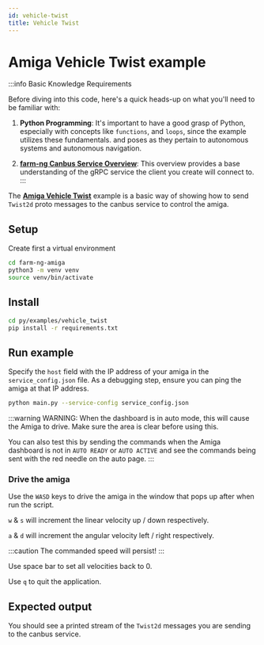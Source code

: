 ```yaml
---
id: vehicle-twist
title: Vehicle Twist
---
```


# Amiga Vehicle Twist example

:::info Basic Knowledge Requirements

Before diving into this code, here's a quick heads-up on what you'll need to be familiar with:

1. **Python Programming**: It's important to have a good grasp of Python, especially with concepts
like `functions`, and `loops`, since the example utilizes these fundamentals.
and poses as they pertain to autonomous systems and autonomous navigation.

2. [**farm-ng Canbus Service Overview**](/docs/concepts/canbus_service):
This overview provides a base understanding of the gRPC service the client you create will connect to.
:::

The [**Amiga Vehicle Twist**](https://github.com/farm-ng/farm-ng-amiga/blob/main-v2/py/examples/vehicle_twist/main.py)
example is a basic way of showing how to send `Twist2d` proto messages
to the canbus service to control the amiga.

## Setup

Create first a virtual environment

```bash
cd farm-ng-amiga
python3 -m venv venv
source venv/bin/activate
```

## Install

```bash
cd py/examples/vehicle_twist
pip install -r requirements.txt
```

## Run example

Specify the `host` field with the IP address of your amiga
in the `service_config.json` file.
As a debugging step, ensure you can ping the amiga at that IP address.

```bash
python main.py --service-config service_config.json
```

:::warning
WARNING: When the dashboard is in auto mode, this will cause the Amiga to drive.
Make sure the area is clear before using this.

You can also test this by sending the commands when the Amiga dashboard is
not in `AUTO READY` or `AUTO ACTIVE` and see the commands being sent
with the red needle on the auto page.
:::

### Drive the amiga

Use the `WASD` keys to drive the amiga in the window that pops up after when run the script.

`w` & `s` will increment the linear velocity up / down respectively.

`a` & `d` will increment the angular velocity left / right respectively.

:::caution
The commanded speed will persist!
:::

Use space bar to set all velocities back to 0.

Use `q` to quit the application.

## Expected output

You should see a printed stream of the `Twist2d` messages you are sending to the canbus service.
